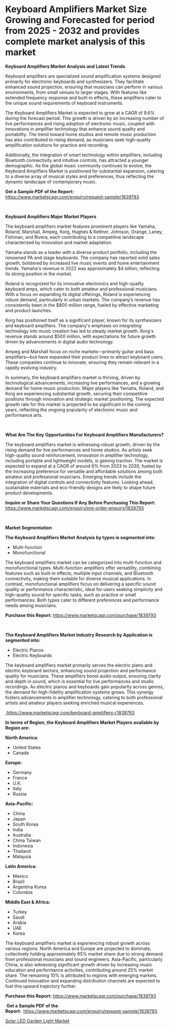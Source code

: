 <p><h1>Keyboard Amplifiers Market Size Growing and Forecasted for period from 2025 - 2032 and provides complete market analysis of this market</h1></p><p><strong>Keyboard Amplifiers Market Analysis and Latest Trends</strong></p>
<p><p>Keyboard amplifiers are specialized sound amplification systems designed primarily for electronic keyboards and synthesizers. They facilitate enhanced sound projection, ensuring that musicians can perform in various environments, from small venues to larger stages. With features like extended frequency response and built-in effects, these amplifiers cater to the unique sound requirements of keyboard instruments.</p><p>The Keyboard Amplifiers Market is expected to grow at a CAGR of 9.6% during the forecast period. This growth is driven by an increasing number of live performances and rising adoption of electronic music, coupled with innovations in amplifier technology that enhance sound quality and portability. The trend toward home studios and remote music production has also contributed to rising demand, as musicians seek high-quality amplification solutions for practice and recording.</p><p>Additionally, the integration of smart technology within amplifiers, including Bluetooth connectivity and intuitive controls, has attracted a younger demographic. As the global music community continues to evolve, the Keyboard Amplifiers Market is positioned for substantial expansion, catering to a diverse array of musical styles and preferences, thus reflecting the dynamic landscape of contemporary music.</p></p>
<p><strong>Get a Sample PDF of the Report:&nbsp;</strong> <a href="https://www.marketscagr.com/enquiry/request-sample/1839793?utm_campaign=2792&utm_medium=2&utm_source=Github&utm_content=ia&utm_term=06042025&utm_id=keyboard-amplifiers">https://www.marketscagr.com/enquiry/request-sample/1839793</a></p>
<p>&nbsp;</p>
<p><strong>Keyboard Amplifiers Major Market Players</strong></p>
<p><p>The keyboard amplifiers market features prominent players like Yamaha, Roland, Marshall, Ampeg, Korg, Hughes & Kettner, Johnson, Orange, Laney, Fishman, and Rivera, each contributing to a competitive landscape characterized by innovation and market adaptation.</p><p>Yamaha stands as a leader with a diverse product portfolio, including the renowned PA and stage keyboards. The company has reported solid sales growth, bolstered by increased live music events and home entertainment trends. Yamaha's revenue in 2022 was approximately $4 billion, reflecting its strong position in the market.</p><p>Roland is recognized for its innovative electronics and high-quality keyboard amps, which cater to both amateur and professional musicians. With a focus on expanding its digital offerings, Roland is experiencing robust demand, particularly in urban markets. The company’s revenue has consistently been in the $800 million range, fueled by effective marketing and product launches.</p><p>Korg has positioned itself as a significant player, known for its synthesizers and keyboard amplifiers. The company's emphasis on integrating technology into music creation has led to steady market growth. Korg's revenue stands around $500 million, with expectations for future growth driven by advancements in digital audio technology.</p><p>Ampeg and Marshall focus on niche markets—primarily guitar and bass amplifiers—but have expanded their product lines to attract keyboard users. These companies continue to innovate, ensuring they remain relevant in a rapidly evolving industry.</p><p>In summary, the keyboard amplifiers market is thriving, driven by technological advancements, increasing live performances, and a growing demand for home music production. Major players like Yamaha, Roland, and Korg are experiencing substantial growth, securing their competitive positions through innovation and strategic market positioning. The expected growth rate for this market is projected to be significant in the coming years, reflecting the ongoing popularity of electronic music and performance arts.</p></p>
<p>&nbsp;</p>
<p><strong>What Are The Key Opportunities For Keyboard Amplifiers Manufacturers?</strong></p>
<p><p>The keyboard amplifiers market is witnessing robust growth, driven by the rising demand for live performances and home studios. As artists seek high-quality sound reinforcement, innovation in amplifier technology, including portable and lightweight models, is gaining traction. The market is expected to expand at a CAGR of around 6% from 2023 to 2030, fueled by the increasing preference for versatile and affordable solutions among both amateur and professional musicians. Emerging trends include the integration of digital controls and connectivity features. Looking ahead, sustainable materials and eco-friendly designs are likely to shape future product developments.</p></p>
<p><strong>Inquire or Share Your Questions If Any Before Purchasing This Report:</strong> <a href="https://www.marketscagr.com/enquiry/pre-order-enquiry/1839793?utm_campaign=2792&utm_medium=2&utm_source=Github&utm_content=ia&utm_term=06042025&utm_id=keyboard-amplifiers">https://www.marketscagr.com/enquiry/pre-order-enquiry/1839793</a></p>
<p>&nbsp;</p>
<p><strong>Market Segmentation</strong></p>
<p><strong>The Keyboard Amplifiers Market Analysis by types is segmented into:</strong></p>
<p><ul><li>Multi-function</li><li>Monofunctional</li></ul></p>
<p><p>The keyboard amplifiers market can be categorized into multi-function and monofunctional types. Multi-function amplifiers offer versatility, combining features such as built-in effects, multiple input channels, and Bluetooth connectivity, making them suitable for diverse musical applications. In contrast, monofunctional amplifiers focus on delivering a specific sound quality or performance characteristic, ideal for users seeking simplicity and high-quality sound for specific tasks, such as practice or small performances. Both types cater to different preferences and performance needs among musicians.</p></p>
<p><strong>Purchase this Report:&nbsp;</strong><a href="https://www.marketscagr.com/purchase/1839793?utm_campaign=2792&utm_medium=2&utm_source=Github&utm_content=ia&utm_term=06042025&utm_id=keyboard-amplifiers">https://www.marketscagr.com/purchase/1839793</a></p>
<p>&nbsp;</p>
<p><strong>The Keyboard Amplifiers Market Industry Research by Application is segmented into:</strong></p>
<p><ul><li>Electric Pianos</li><li>Electric Keyboards</li></ul></p>
<p><p>The keyboard amplifiers market primarily serves the electric piano and electric keyboard sectors, enhancing sound projection and performance quality for musicians. These amplifiers boost audio output, ensuring clarity and depth in sound, which is essential for live performances and studio recordings. As electric pianos and keyboards gain popularity across genres, the demand for high-fidelity amplification systems grows. This synergy fosters advancements in amplifier technology, catering to both professional artists and amateur players seeking enriched musical experiences.</p></p>
<p><a href="https://www.marketscagr.com/keyboard-amplifiers-r1839793?utm_campaign=2792&utm_medium=2&utm_source=Github&utm_content=ia&utm_term=06042025&utm_id=keyboard-amplifiers">&nbsp;https://www.marketscagr.com/keyboard-amplifiers-r1839793</a></p>
<p><strong>In terms of Region, the Keyboard Amplifiers Market Players available by Region are:</strong></p>
<p>
    <p> <strong> North America: </strong>
        <ul>
            <li>United States</li>
            <li>Canada</li>
        </ul>
        </p> 
    <p> <strong> Europe: </strong>
        <ul>
            <li>Germany</li>
            <li>France</li>
            <li>U.K.</li>
            <li>Italy</li>
            <li>Russia</li>
        </ul>
        </p> 
    <p> <strong> Asia-Pacific: </strong>
        <ul>
            <li>China</li>
            <li>Japan</li>
            <li>South Korea</li>
            <li>India</li>
            <li>Australia</li>
            <li>China Taiwan</li>
            <li>Indonesia</li>
            <li>Thailand</li>
            <li>Malaysia</li>
        </ul>
        </p> 
    <p> <strong> Latin America: </strong>
        <ul>
            <li>Mexico</li>
            <li>Brazil</li>
            <li>Argentina Korea</li>
            <li>Colombia</li>
        </ul>
        </p> 
    <p> <strong> Middle East & Africa: </strong>
        <ul>
            <li>Turkey</li>
            <li>Saudi</li>
            <li>Arabia</li>
            <li>UAE</li>
            <li>Korea</li>
        </ul>
    </p>
    </p>
<p><p>The keyboard amplifiers market is experiencing robust growth across various regions. North America and Europe are projected to dominate, collectively holding approximately 65% market share due to strong demand from professional musicians and sound engineers. Asia-Pacific, particularly China, is also witnessing significant growth driven by increasing music education and performance activities, contributing around 25% market share. The remaining 10% is attributed to regions with emerging markets. Continued innovation and expanding distribution channels are expected to fuel this upward trajectory further.</p></p>
<p><strong>Purchase this Report: </strong><a href="https://www.marketscagr.com/purchase/1839793?utm_campaign=2792&utm_medium=2&utm_source=Github&utm_content=ia&utm_term=06042025&utm_id=keyboard-amplifiers">https://www.marketscagr.com/purchase/1839793</a></p>
<p>&nbsp;<strong>Get a Sample PDF of the Report:&nbsp;&nbsp;</strong><a href="https://www.marketscagr.com/enquiry/request-sample/1839793?utm_campaign=2792&utm_medium=2&utm_source=Github&utm_content=ia&utm_term=06042025&utm_id=keyboard-amplifiers">https://www.marketscagr.com/enquiry/request-sample/1839793</a></p>
<p><strong></strong></p>
<p><p><a href="https://github.com/danikabiele541/Market-Research-Report-List-1/blob/main/solar-led-garden-light-market.md?utm_campaign=2792&utm_medium=2&utm_source=Github&utm_content=ia&utm_term=06042025&utm_id=keyboard-amplifiers">Solar LED Garden Light Market</a></p></p>
